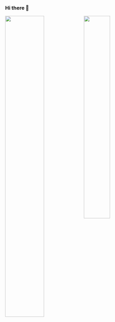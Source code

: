 ### Hi there 👋

<!-- <h3 align="center">关于我</h3>

* 💻 前端开发工程师
*  Blog: https://xiaodongxier.com
* Email: admin@xiaodongxier.com
 -->



<img src="https://github-readme-stats.vercel.app/api?username=xiaodongxier&show_icons=true" alt="" align="left"  width="50%">
<img src="https://github-readme-stats.vercel.app/api/top-langs/?username=xiaodongxier&layout=compact" alt="" align="left"  width="41%">



<!-- 
<h2 align="center">关于我</h2>



<h2 align="center">近期学习</h2> -->




<!-- ![](https://github-readme-stats.vercel.app/api?username=xiaodongxier&theme=dark&show_icons=true) -->

<!-- 访问统计 -->
<!-- ![Profile views](https://gpvc.arturio.dev/xiaodongxier) -->



<!-- 项目引用 -->
<!-- [![Readme Card](https://github-readme-stats.vercel.app/api/pin/?username=xiaodongxier&repo=mkw-vue-qnew-notes)](https://github.com/xiaodongxier/mkw-vue-qnew-notes) -->
<!-- [![Readme Card](https://github-readme-stats.vercel.app/api/pin/?username=xiaodongxier&repo=mkw-vue-qnew-notes&show_owner=true)](https://github.com/xiaodongxier/mkw-vue-qnew-notes) -->



<!-- 热门语言卡片 -->
<!-- [![Top Langs](https://github-readme-stats.vercel.app/api/top-langs/?username=xiaodongxier&layout=compact)](https://github.com/xiaodongxier/github-readme-stats) -->
<!-- [![Top Langs](https://github-readme-stats.vercel.app/api/top-langs/?username=xiaodongxier&layout=compact)](https://github.com/xiaodongxier/github-readme-stats) -->




<!--
**xiaodongxier/xiaodongxier** is a ✨ _special_ ✨ repository because its `README.md` (this file) appears on your GitHub profile.

Here are some ideas to get you started:

- 🔭 I’m currently working on ...
- 🌱 I’m currently learning ...
- 👯 I’m looking to collaborate on ...
- 🤔 I’m looking for help with ...
- 💬 Ask me about ...
- 📫 How to reach me: ...
- 😄 Pronouns: ...
- ⚡ Fun fact: ...
-->


